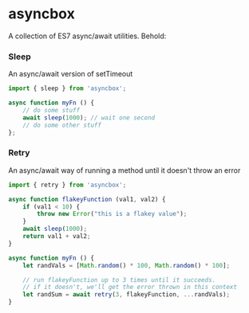 asyncbox
========

A collection of ES7 async/await utilities. Behold:

### Sleep

An async/await version of setTimeout

```js
import { sleep } from 'asyncbox';

async function myFn () {
    // do some stuff
    await sleep(1000); // wait one second
    // do some other stuff
};
```

### Retry

An async/await way of running a method until it doesn't throw an error

```js
import { retry } from 'asyncbox';

async function flakeyFunction (val1, val2) {
    if (val1 < 10) {
        throw new Error("this is a flakey value");
    }
    await sleep(1000);
    return val1 + val2;
}

async function myFn () {
    let randVals = [Math.random() * 100, Math.random() * 100];

    // run flakeyFunction up to 3 times until it succeeds.
    // if it doesn't, we'll get the error thrown in this context
    let randSum = await retry(3, flakeyFunction, ...randVals);
}
```
